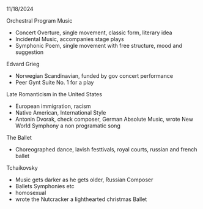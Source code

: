11/18/2024

Orchestral Program Music
 - Concert Overture, single movement, classic form, literary idea
 - Incidental Music, accompanies stage plays
 - Symphonic Poem, single movement with free structure, mood and suggestion

Edvard Grieg
 - Norwegian Scandinavian, funded by gov concert performance
 - Peer Gynt Suite No. 1 for a play

Late Romanticism in the United States
 - European immigration, racism
 - Native American, International Style
 - Antonin Dvorak, check composer, German Absolute Music, wrote New World Symphony a non programatic song

The Ballet
 - Choreographed dance, lavish festtivals, royal courts, russian and french ballet

Tchaikovsky
 - Music gets darker as he gets older, Russian Composer
 - Ballets Symphonies etc
 - homosexual
 - wrote the Nutcracker a lighthearted christmas Ballet